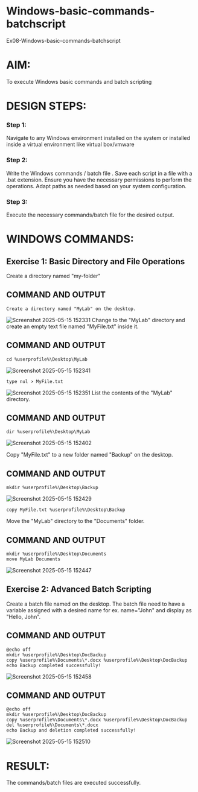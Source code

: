 # Windows-basic-commands-batchscript
Ex08-Windows-basic-commands-batchscript

# AIM:
To execute Windows basic commands and batch scripting

# DESIGN STEPS:

### Step 1:

Navigate to any Windows environment installed on the system or installed inside a virtual environment like virtual box/vmware 

### Step 2:

Write the Windows commands / batch file . Save each script in a file with a .bat extension. Ensure you have the necessary permissions to perform the operations. Adapt paths as needed based on your system configuration.
### Step 3:

Execute the necessary commands/batch file for the desired output. 




# WINDOWS COMMANDS:
## Exercise 1: Basic Directory and File Operations
Create a directory named "my-folder"

## COMMAND AND OUTPUT
```
Create a directory named "MyLab" on the desktop.
```
![Screenshot 2025-05-15 152331](https://github.com/user-attachments/assets/ec2aec5b-5b5b-413b-8bb3-76440de849be)
Change to the "MyLab" directory and create an empty text file named "MyFile.txt" inside it.

## COMMAND AND OUTPUT
```
cd %userprofile%\Desktop\MyLab
```
![Screenshot 2025-05-15 152341](https://github.com/user-attachments/assets/4dd56e68-27be-4f9b-a738-af112f57b8d0)
```
type nul > MyFile.txt
```
![Screenshot 2025-05-15 152351](https://github.com/user-attachments/assets/bddb2b95-2990-47ad-afb0-e1f4451225da)
List the contents of the "MyLab" directory.
## COMMAND AND OUTPUT
```
dir %userprofile%\Desktop\MyLab
```
![Screenshot 2025-05-15 152402](https://github.com/user-attachments/assets/c44d3fc1-c31a-42fc-b6c3-0a1b9f1bf27a)

Copy "MyFile.txt" to a new folder named "Backup" on the desktop.
## COMMAND AND OUTPUT
```
mkdir %userprofile%\Desktop\Backup
```
![Screenshot 2025-05-15 152429](https://github.com/user-attachments/assets/475e48b1-cf04-43e4-a10a-9d580e3d1b50)

```
copy MyFile.txt %userprofile%\Desktop\Backup
```
Move the "MyLab" directory to the "Documents" folder.

## COMMAND AND OUTPUT
```
mkdir %userprofile%\Desktop\Documents
move MyLab Documents
```
![Screenshot 2025-05-15 152447](https://github.com/user-attachments/assets/52d38d25-8a7c-4e02-8564-87cd26083f24)

## Exercise 2: Advanced Batch Scripting
Create a batch file named on the desktop. The batch file need to have a variable assigned with a desired name for ex. name="John" and display as "Hello, John".

## COMMAND AND OUTPUT
```
@echo off
mkdir %userprofile%\Desktop\DocBackup
copy %userprofile%\Documents\*.docx %userprofile%\Desktop\DocBackup
echo Backup completed successfully!
```
![Screenshot 2025-05-15 152458](https://github.com/user-attachments/assets/d9f6a6d9-8bf3-4d4a-a7af-4998b91193c6)


## COMMAND AND OUTPUT
```
@echo off
mkdir %userprofile%\Desktop\DocBackup
copy %userprofile%\Documents\*.docx %userprofile%\Desktop\DocBackup
del %userprofile%\Documents\*.docx
echo Backup and deletion completed successfully!
```
![Screenshot 2025-05-15 152510](https://github.com/user-attachments/assets/4c2e2c93-47b9-4db1-8c7f-b3cbb911608a)

# RESULT:
The commands/batch files are executed successfully.

